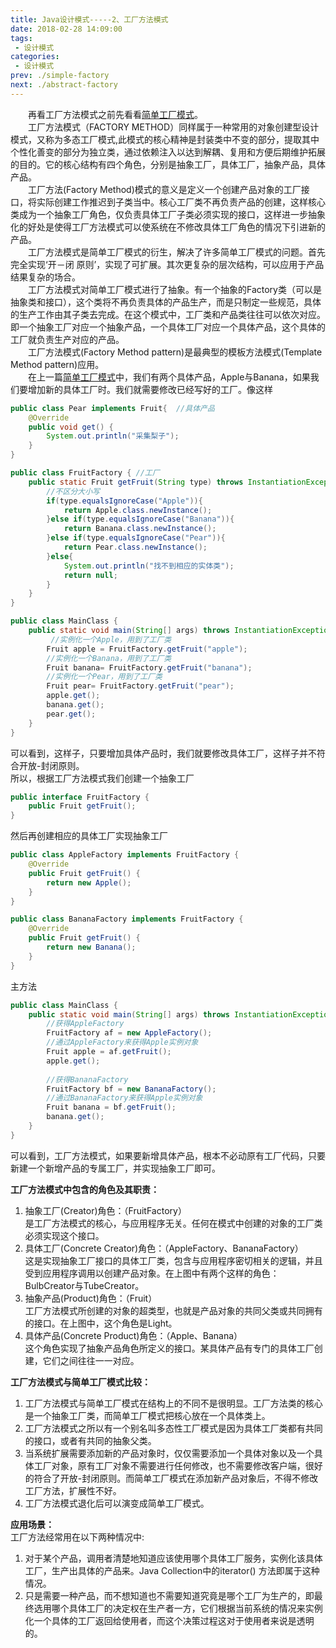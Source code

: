 ```yaml
---
title: Java设计模式-----2、工厂方法模式
date: 2018-02-28 14:09:00
tags:
 - 设计模式
categories:
 - 设计模式
prev: ./simple-factory
next: ./abstract-factory
---
```


&emsp;&emsp;再看工厂方法模式之前先看看[简单工厂模式](simple-factory.md)。  
&emsp;&emsp;工厂方法模式（FACTORY METHOD）同样属于一种常用的对象创建型设计模式，又称为多态工厂模式,此模式的核心精神是封装类中不变的部分，提取其中个性化善变的部分为独立类，通过依赖注入以达到解耦、复用和方便后期维护拓展的目的。它的核心结构有四个角色，分别是抽象工厂，具体工厂，抽象产品，具体产品。  
&emsp;&emsp;工厂方法(Factory Method)模式的意义是定义一个创建产品对象的工厂接口，将实际创建工作推迟到子类当中。核心工厂类不再负责产品的创建，这样核心类成为一个抽象工厂角色，仅负责具体工厂子类必须实现的接口，这样进一步抽象化的好处是使得工厂方法模式可以使系统在不修改具体工厂角色的情况下引进新的产品。  
&emsp;&emsp;工厂方法模式是简单工厂模式的衍生，解决了许多简单工厂模式的问题。首先完全实现‘开－闭 原则’，实现了可扩展。其次更复杂的层次结构，可以应用于产品结果复杂的场合。  
&emsp;&emsp;工厂方法模式对简单工厂模式进行了抽象。有一个抽象的Factory类（可以是抽象类和接口），这个类将不再负责具体的产品生产，而是只制定一些规范，具体的生产工作由其子类去完成。在这个模式中，工厂类和产品类往往可以依次对应。即一个抽象工厂对应一个抽象产品，一个具体工厂对应一个具体产品，这个具体的工厂就负责生产对应的产品。  
&emsp;&emsp;工厂方法模式(Factory Method pattern)是最典型的模板方法模式(Template Method pattern)应用。  
&emsp;&emsp;在上一篇[简单工厂模式](simple-factory.md)中，我们有两个具体产品，Apple与Banana，如果我们要增加新的具体工厂时。我们就需要修改已经写好的工厂。像这样
``` java
public class Pear implements Fruit{  //具体产品
    @Override
    public void get() {
        System.out.println("采集梨子");
    }
}
```
``` java
public class FruitFactory { //工厂
    public static Fruit getFruit(String type) throws InstantiationException, IllegalAccessException{
        //不区分大小写
        if(type.equalsIgnoreCase("Apple")){
            return Apple.class.newInstance();
        }else if(type.equalsIgnoreCase("Banana")){
            return Banana.class.newInstance();
        }else if(type.equalsIgnoreCase("Pear")){
            return Pear.class.newInstance();
        }else{
            System.out.println("找不到相应的实体类");
            return null;
        }
    }
}
```
``` java
public class MainClass {
    public static void main(String[] args) throws InstantiationException, IllegalAccessException, ClassNotFoundException {
         //实例化一个Apple，用到了工厂类
        Fruit apple = FruitFactory.getFruit("apple");
        //实例化一个Banana，用到了工厂类
        Fruit banana= FruitFactory.getFruit("banana");
        //实例化一个Pear，用到了工厂类
        Fruit pear= FruitFactory.getFruit("pear");
        apple.get();
        banana.get();
        pear.get();
    }
}
```
可以看到，这样子，只要增加具体产品时，我们就要修改具体工厂，这样子并不符合开放-封闭原则。  
所以，根据工厂方法模式我们创建一个抽象工厂
``` java
public interface FruitFactory {
    public Fruit getFruit();
}
```
然后再创建相应的具体工厂实现抽象工厂
``` java
public class AppleFactory implements FruitFactory {
    @Override
    public Fruit getFruit() {
        return new Apple();
    }
}
```
``` java
public class BananaFactory implements FruitFactory {
    @Override
    public Fruit getFruit() {
        return new Banana();
    }
}
```
主方法
``` java
public class MainClass {
    public static void main(String[] args) throws InstantiationException, IllegalAccessException, ClassNotFoundException {
        //获得AppleFactory
        FruitFactory af = new AppleFactory();
        //通过AppleFactory来获得Apple实例对象
        Fruit apple = af.getFruit();
        apple.get();
        
        //获得BananaFactory
        FruitFactory bf = new BananaFactory();
        //通过BananaFactory来获得Apple实例对象
        Fruit banana = bf.getFruit();
        banana.get();
    }
}
```
可以看到，工厂方法模式，如果要新增具体产品，根本不必动原有工厂代码，只要新建一个新增产品的专属工厂，并实现抽象工厂即可。  

**工厂方法模式中包含的角色及其职责：**  
1. 抽象工厂(Creator)角色：（FruitFactory）  
是工厂方法模式的核心，与应用程序无关。任何在模式中创建的对象的工厂类必须实现这个接口。
2. 具体工厂(Concrete Creator)角色：（AppleFactory、BananaFactory）  
这是实现抽象工厂接口的具体工厂类，包含与应用程序密切相关的逻辑，并且受到应用程序调用以创建产品对象。在上图中有两个这样的角色：BulbCreator与TubeCreator。
3. 抽象产品(Product)角色：（Fruit）  
工厂方法模式所创建的对象的超类型，也就是产品对象的共同父类或共同拥有的接口。在上图中，这个角色是Light。
4. 具体产品(Concrete Product)角色：（Apple、Banana）  
这个角色实现了抽象产品角色所定义的接口。某具体产品有专门的具体工厂创建，它们之间往往一一对应。

**工厂方法模式与简单工厂模式比较：**
1. 工厂方法模式与简单工厂模式在结构上的不同不是很明显。工厂方法类的核心是一个抽象工厂类，而简单工厂模式把核心放在一个具体类上。
2. 工厂方法模式之所以有一个别名叫多态性工厂模式是因为具体工厂类都有共同的接口，或者有共同的抽象父类。
3. 当系统扩展需要添加新的产品对象时，仅仅需要添加一个具体对象以及一个具体工厂对象，原有工厂对象不需要进行任何修改，也不需要修改客户端，很好的符合了开放-封闭原则。而简单工厂模式在添加新产品对象后，不得不修改工厂方法，扩展性不好。
4. 工厂方法模式退化后可以演变成简单工厂模式。

**应用场景：**  
工厂方法经常用在以下两种情况中:
1. 对于某个产品，调用者清楚地知道应该使用哪个具体工厂服务，实例化该具体工厂，生产出具体的产品来。Java Collection中的iterator() 方法即属于这种情况。
2. 只是需要一种产品，而不想知道也不需要知道究竟是哪个工厂为生产的，即最终选用哪个具体工厂的决定权在生产者一方，它们根据当前系统的情况来实例化一个具体的工厂返回给使用者，而这个决策过程这对于使用者来说是透明的。